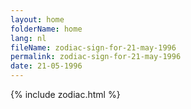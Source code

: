 ```yaml
---
layout: home
folderName: home
lang: nl
fileName: zodiac-sign-for-21-may-1996
permalink: zodiac-sign-for-21-may-1996
date: 21-05-1996
---
```

{% include zodiac.html %}
